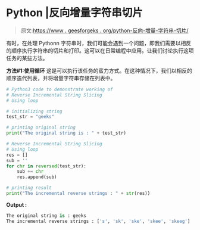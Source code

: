 # Python |反向增量字符串切片

> 原文:[https://www . geesforgeks . org/python-反向-增量-字符串-切片/](https://www.geeksforgeeks.org/python-reverse-incremental-string-slicing/)

有时，在处理 Pythonn 字符串时，我们可能会遇到一个问题，即我们需要以相反的顺序执行字符串的切片和打印。这可以在日常编程中应用。让我们讨论执行这项任务的某些方法。

**方法#1:使用循环**
这是可以执行该任务的蛮力方式。在这种情况下，我们以相反的顺序迭代列表，并将增量字符串存储在列表中。

```py
# Python3 code to demonstrate working of 
# Reverse Incremental String Slicing
# Using loop

# initializing string
test_str = "geeks"

# printing original string
print("The original string is : " + test_str)

# Reverse Incremental String Slicing
# Using loop
res = []
sub = ''
for chr in reversed(test_str):
    sub += chr
    res.append(sub)

# printing result 
print("The incremental reverse strings : " + str(res)) 
```

**Output :**

```py
The original string is : geeks
The incremental reverse strings : ['s', 'sk', 'ske', 'skee', 'skeeg']

```